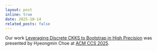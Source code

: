 ```yaml
---
layout: post
inline: true
date: 2025-10-14
related_posts: false
---
```


Our work [Leveraging Discrete CKKS to Bootstrap in High Precision](https://eprint.iacr.org/2025/1786) was presented by Hyeongmin Choe at [ACM CCS 2025](https://www.sigsac.org/ccs/CCS2025/).
